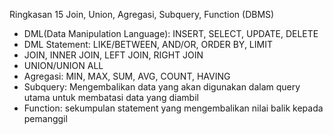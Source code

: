 Ringkasan 15 Join, Union, Agregasi, Subquery, Function (DBMS)
- DML(Data Manipulation Language): INSERT, SELECT, UPDATE, DELETE
- DML Statement: LIKE/BETWEEN, AND/OR, ORDER BY, LIMIT
- JOIN, INNER JOIN, LEFT JOIN, RIGHT JOIN
- UNION/UNION ALL
- Agregasi: MIN, MAX, SUM, AVG, COUNT, HAVING
- Subquery: Mengembalikan data yang akan digunakan dalam query utama untuk membatasi data yang diambil
- Function: sekumpulan statement yang mengembalikan nilai balik kepada pemanggil 